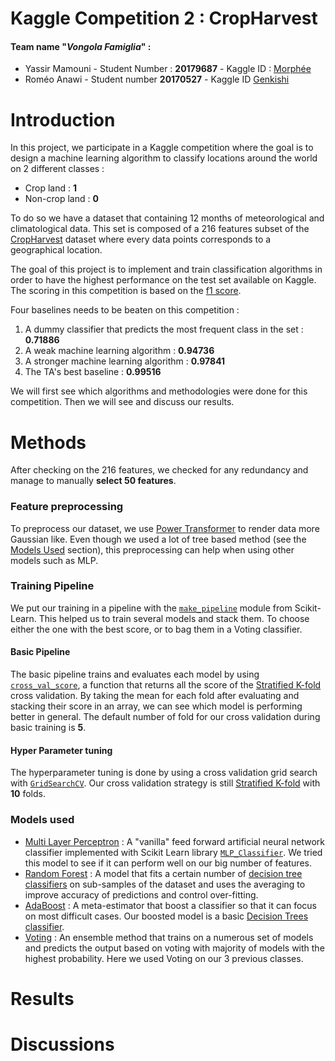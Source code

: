 
# Kaggle Competition 2 : CropHarvest


#### Team name "*Vongola Famiglia*"  : 
* Yassir Mamouni - Student Number : **20179687** - Kaggle ID : [Morphée](https://www.kaggle.com/yassirmamouni)
* Roméo Anawi - Student number **20170527** - Kaggle ID [Genkishi](https://www.kaggle.com/romeoanawi)


# Introduction
In this project, we participate in a Kaggle competition where the goal is to design a machine learning algorithm to classify locations around the world on 2 different classes :
* Crop land : **1**
* Non-crop land : **0**

To do so we have a dataset that containing 12 months of  meteorological and climatological data. This set is composed of a 216 features subset of the [CropHarvest](https://openreview.net/pdf?id=JtjzUXPEaCu) dataset where every data points corresponds to a geographical location.

The goal of this project is to implement and train classification algorithms in order to have the highest performance on the test set available on Kaggle. The scoring in this competition is based on the [f1 score](https://en.wikipedia.org/wiki/F-score). 

Four baselines needs to be beaten on this competition :

1. A dummy classifier that predicts the most frequent class in the set  : **0.71886**
2. A weak machine learning algorithm : **0.94736**
3. A stronger machine learning algorithm : **0.97841**
4. The TA's best baseline : **0.99516**

We will first see which algorithms and methodologies were done for this competition.
Then we will see and discuss our results.

<div style="page-break-after: always;"></div>


# Methods
After checking on the 216 features, we checked for any redundancy and manage to manually **select 50 features**.

### Feature preprocessing 
To preprocess our dataset, we use [Power Transformer](https://scikit-learn.org/stable/modules/generated/sklearn.preprocessing.PowerTransformer.html) to render data more Gaussian like. Even though we used a lot of tree based method (see the [Models Used](#models-used) section), this preprocessing can help when using other models such as MLP.

### Training Pipeline
We put our training in a pipeline with the [`make_pipeline`](https://scikit-learn.org/stable/modules/generated/sklearn.pipeline.make_pipeline.html) module from Scikit-Learn. This helped us to train several models and stack them. To choose either the one with the best score, or to bag them in a Voting classifier.
#### Basic Pipeline
The basic pipeline trains and evaluates each model by using [`cross_val_score`](https://scikit-learn.org/stable/modules/generated/sklearn.model_selection.cross_val_score.html), a function that returns all the score of the [Stratified K-fold](https://scikit-learn.org/stable/modules/generated/sklearn.model_selection.StratifiedKFold.html) cross validation.
By taking the mean for each fold after evaluating and stacking their score in an array, we can see which model is performing better in general. 
The default number of fold for our cross validation during basic training is **5**. 

#### Hyper Parameter tuning
The hyperparameter tuning is done by using a cross  validation grid search with [`GridSearchCV`](https://scikit-learn.org/stable/modules/generated/sklearn.model_selection.GridSearchCV.html). Our cross validation strategy is still [Stratified K-fold](https://scikit-learn.org/stable/modules/generated/sklearn.model_selection.StratifiedKFold.html) with **10** folds.

### Models used
* [Multi Layer Perceptron](https://scikit-learn.org/stable/modules/generated/sklearn.neural_network.MLPClassifier.html) : A "vanilla" feed forward artificial neural network  classifier implemented with Scikit Learn library [`MLP_Classifier`](https://scikit-learn.org/stable/modules/generated/sklearn.neural_network.MLPClassifier.html). We tried this model to see if it can perform well on our big number of features.
* [Random Forest](https://scikit-learn.org/stable/modules/generated/sklearn.ensemble.RandomForestClassifier.html) : A model that fits a certain number of [decision tree classifiers](https://scikit-learn.org/stable/modules/generated/sklearn.tree.DecisionTreeClassifier.html) on sub-samples of the dataset and uses the averaging to improve accuracy of predictions and control over-fitting.
* [AdaBoost](https://scikit-learn.org/stable/modules/generated/sklearn.ensemble.AdaBoostClassifier.html) : A meta-estimator that boost a classifier so that it can focus on most difficult cases. Our boosted model is a basic [Decision Trees classifier](https://scikit-learn.org/stable/modules/generated/sklearn.tree.DecisionTreeClassifier.html#sklearn.tree.DecisionTreeClassifier).
* [Voting](https://scikit-learn.org/stable/modules/generated/sklearn.ensemble.VotingClassifier.html) :  An ensemble method that trains on a numerous set of models and predicts the output based on voting with majority of models with the highest probability. Here we used Voting on our 3 previous classes.
# Results

# Discussions